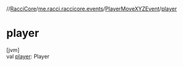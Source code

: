 //[RacciCore](../../../index.md)/[me.racci.raccicore.events](../index.md)/[PlayerMoveXYZEvent](index.md)/[player](player.md)

# player

[jvm]\
val [player](player.md): Player
